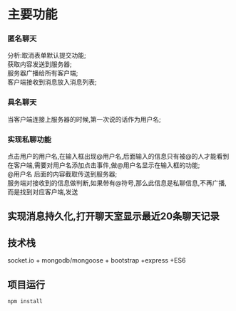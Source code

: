 # 主要功能
### 匿名聊天
分析:取消表单默认提交功能;   
获取内容发送到服务器;   
服务器广播给所有客户端;  
客户端接收到消息放入消息列表;
### 具名聊天
当客户端连接上服务器的时候,第一次说的话作为用户名;    
### 实现私聊功能
点击用户的用户名,在输入框出现@用户名,后面输入的信息只有被@的人才能看到    
在客户端,需要对用户名添加点击事件,做@用户名显示在输入框的功能;       
@用户名 后面的内容截取传送到服务器;      
服务端对接收到的信息做判断,如果带有@符号,那么此信息是私聊信息,不再广播,而是找到对应客户端,发送
##  实现消息持久化,打开聊天室显示最近20条聊天记录 

## 技术栈
socket.io + mongodb/mongoose + bootstrap +express +ES6

## 项目运行
```
npm install
```
